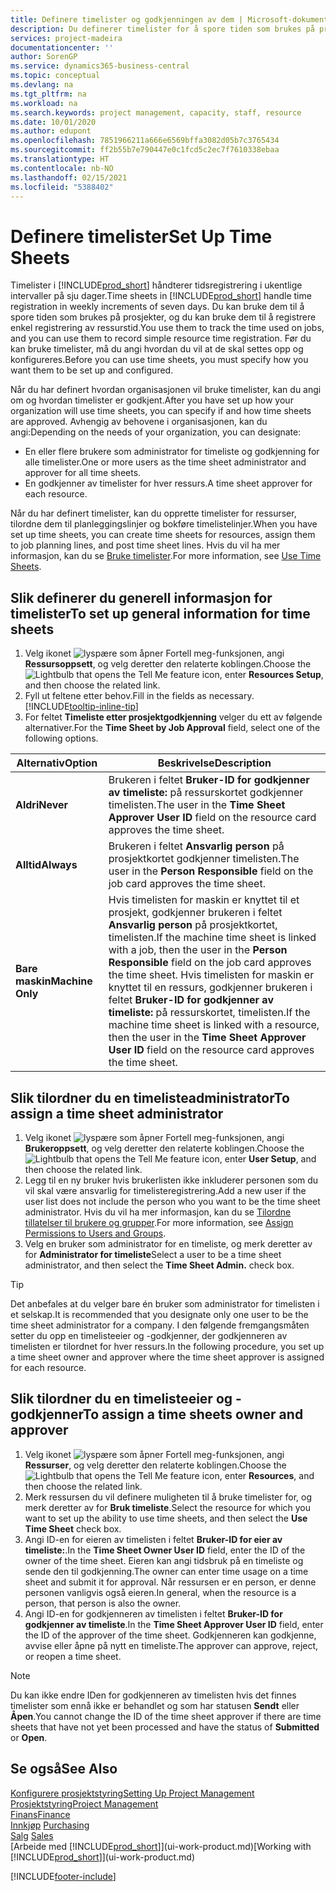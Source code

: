 ```yaml
---
title: Definere timelister og godkjenningen av dem | Microsoft-dokumentasjon
description: Du definerer timelister for å spore tiden som brukes på prosjekter, og bruk av ressurser. Dette er til hjelp ved prosjektstyring, bemanning og kapasitet.
services: project-madeira
documentationcenter: ''
author: SorenGP
ms.service: dynamics365-business-central
ms.topic: conceptual
ms.devlang: na
ms.tgt_pltfrm: na
ms.workload: na
ms.search.keywords: project management, capacity, staff, resource
ms.date: 10/01/2020
ms.author: edupont
ms.openlocfilehash: 7851966211a666e6569bffa3082d05b7c3765434
ms.sourcegitcommit: ff2b55b7e790447e0c1fcd5c2ec7f7610338ebaa
ms.translationtype: HT
ms.contentlocale: nb-NO
ms.lasthandoff: 02/15/2021
ms.locfileid: "5388402"
---
```

# <a name="set-up-time-sheets"></a><span data-ttu-id="8f0bd-103">Definere timelister</span><span class="sxs-lookup"><span data-stu-id="8f0bd-103">Set Up Time Sheets</span></span>
<span data-ttu-id="8f0bd-104">Timelister i [!INCLUDE[prod_short](includes/prod_short.md)] håndterer tidsregistrering i ukentlige intervaller på sju dager.</span><span class="sxs-lookup"><span data-stu-id="8f0bd-104">Time sheets in [!INCLUDE[prod_short](includes/prod_short.md)] handle time registration in weekly increments of seven days.</span></span> <span data-ttu-id="8f0bd-105">Du kan bruke dem til å spore tiden som brukes på prosjekter, og du kan bruke dem til å registrere enkel registrering av ressurstid.</span><span class="sxs-lookup"><span data-stu-id="8f0bd-105">You use them to track the time used on jobs, and you can use them to record simple resource time registration.</span></span> <span data-ttu-id="8f0bd-106">Før du kan bruke timelister, må du angi hvordan du vil at de skal settes opp og konfigureres.</span><span class="sxs-lookup"><span data-stu-id="8f0bd-106">Before you can use time sheets, you must specify how you want them to be set up and configured.</span></span>

<span data-ttu-id="8f0bd-107">Når du har definert hvordan organisasjonen vil bruke timelister, kan du angi om og hvordan timelister er godkjent.</span><span class="sxs-lookup"><span data-stu-id="8f0bd-107">After you have set up how your organization will use time sheets, you can specify if and how time sheets are approved.</span></span> <span data-ttu-id="8f0bd-108">Avhengig av behovene i organisasjonen, kan du angi:</span><span class="sxs-lookup"><span data-stu-id="8f0bd-108">Depending on the needs of your organization, you can designate:</span></span>

* <span data-ttu-id="8f0bd-109">En eller flere brukere som administrator for timeliste og godkjenning for alle timelister.</span><span class="sxs-lookup"><span data-stu-id="8f0bd-109">One or more users as the time sheet administrator and approver for all time sheets.</span></span>
* <span data-ttu-id="8f0bd-110">En godkjenner av timelister for hver ressurs.</span><span class="sxs-lookup"><span data-stu-id="8f0bd-110">A time sheet approver for each resource.</span></span>

<span data-ttu-id="8f0bd-111">Når du har definert timelister, kan du opprette timelister for ressurser, tilordne dem til planleggingslinjer og bokføre timelistelinjer.</span><span class="sxs-lookup"><span data-stu-id="8f0bd-111">When you have set up time sheets, you can create time sheets for resources, assign them to job planning lines, and post time sheet lines.</span></span> <span data-ttu-id="8f0bd-112">Hvis du vil ha mer informasjon, kan du se [Bruke timelister](projects-how-use-time-sheets.md).</span><span class="sxs-lookup"><span data-stu-id="8f0bd-112">For more information, see [Use Time Sheets](projects-how-use-time-sheets.md).</span></span>

## <a name="to-set-up-general-information-for-time-sheets"></a><span data-ttu-id="8f0bd-113">Slik definerer du generell informasjon for timelister</span><span class="sxs-lookup"><span data-stu-id="8f0bd-113">To set up general information for time sheets</span></span>
1. <span data-ttu-id="8f0bd-114">Velg ikonet ![lyspære som åpner Fortell meg-funksjonen](media/ui-search/search_small.png "Fortell hva du vil gjøre"), angi **Ressursoppsett**, og velg deretter den relaterte koblingen.</span><span class="sxs-lookup"><span data-stu-id="8f0bd-114">Choose the ![Lightbulb that opens the Tell Me feature](media/ui-search/search_small.png "Tell me what you want to do") icon, enter **Resources Setup**, and then choose the related link.</span></span>  
2. <span data-ttu-id="8f0bd-115">Fyll ut feltene etter behov.</span><span class="sxs-lookup"><span data-stu-id="8f0bd-115">Fill in the fields as necessary.</span></span> [!INCLUDE[tooltip-inline-tip](includes/tooltip-inline-tip_md.md)]
3. <span data-ttu-id="8f0bd-116">For feltet **Timeliste etter prosjektgodkjenning** velger du ett av følgende alternativer.</span><span class="sxs-lookup"><span data-stu-id="8f0bd-116">For the **Time Sheet by Job Approval** field, select one of the following options.</span></span>

| <span data-ttu-id="8f0bd-117">Alternativ</span><span class="sxs-lookup"><span data-stu-id="8f0bd-117">Option</span></span> | <span data-ttu-id="8f0bd-118">Beskrivelse</span><span class="sxs-lookup"><span data-stu-id="8f0bd-118">Description</span></span> |
| --- | --- |
| <span data-ttu-id="8f0bd-119">**Aldri**</span><span class="sxs-lookup"><span data-stu-id="8f0bd-119">**Never**</span></span> |<span data-ttu-id="8f0bd-120">Brukeren i feltet **Bruker-ID for godkjenner av timeliste:** på ressurskortet godkjenner timelisten.</span><span class="sxs-lookup"><span data-stu-id="8f0bd-120">The user in the **Time Sheet Approver User ID** field on the resource card approves the time sheet.</span></span> |
| <span data-ttu-id="8f0bd-121">**Alltid**</span><span class="sxs-lookup"><span data-stu-id="8f0bd-121">**Always**</span></span> |<span data-ttu-id="8f0bd-122">Brukeren i feltet **Ansvarlig person** på prosjektkortet godkjenner timelisten.</span><span class="sxs-lookup"><span data-stu-id="8f0bd-122">The user in the **Person Responsible** field on the job card approves the time sheet.</span></span> |
| <span data-ttu-id="8f0bd-123">**Bare maskin**</span><span class="sxs-lookup"><span data-stu-id="8f0bd-123">**Machine Only**</span></span> |<span data-ttu-id="8f0bd-124">Hvis timelisten for maskin er knyttet til et prosjekt, godkjenner brukeren i feltet **Ansvarlig person** på prosjektkortet, timelisten.</span><span class="sxs-lookup"><span data-stu-id="8f0bd-124">If the machine time sheet is linked with a job, then the user in the **Person Responsible** field on the job card approves the time sheet.</span></span> <span data-ttu-id="8f0bd-125">Hvis timelisten for maskin er knyttet til en ressurs, godkjenner brukeren i feltet **Bruker-ID for godkjenner av timeliste:** på ressurskortet, timelisten.</span><span class="sxs-lookup"><span data-stu-id="8f0bd-125">If the machine time sheet is linked with a resource, then the user in the **Time Sheet Approver User ID** field on the resource card approves the time sheet.</span></span> |

## <a name="to-assign-a-time-sheet-administrator"></a><span data-ttu-id="8f0bd-126">Slik tilordner du en timelisteadministrator</span><span class="sxs-lookup"><span data-stu-id="8f0bd-126">To assign a time sheet administrator</span></span>
1. <span data-ttu-id="8f0bd-127">Velg ikonet ![lyspære som åpner Fortell meg-funksjonen](media/ui-search/search_small.png "Fortell hva du vil gjøre"), angi **Brukeroppsett**, og velg deretter den relaterte koblingen.</span><span class="sxs-lookup"><span data-stu-id="8f0bd-127">Choose the ![Lightbulb that opens the Tell Me feature](media/ui-search/search_small.png "Tell me what you want to do") icon, enter **User Setup**, and then choose the related link.</span></span>  
2. <span data-ttu-id="8f0bd-128">Legg til en ny bruker hvis brukerlisten ikke inkluderer personen som du vil skal være ansvarlig for timelisteregistrering.</span><span class="sxs-lookup"><span data-stu-id="8f0bd-128">Add a new user if the user list does not include the person who you want to be the time sheet administrator.</span></span> <span data-ttu-id="8f0bd-129">Hvis du vil ha mer informasjon, kan du se [Tilordne tillatelser til brukere og grupper](ui-define-granular-permissions.md).</span><span class="sxs-lookup"><span data-stu-id="8f0bd-129">For more information, see [Assign Permissions to Users and Groups](ui-define-granular-permissions.md).</span></span>
3. <span data-ttu-id="8f0bd-130">Velg en bruker som administrator for en timeliste, og merk deretter av for **Administrator for timeliste**</span><span class="sxs-lookup"><span data-stu-id="8f0bd-130">Select a user to be a time sheet administrator, and then select the **Time Sheet Admin.** check box.</span></span>  

> [!TIP]  
>   <span data-ttu-id="8f0bd-131">Det anbefales at du velger bare én bruker som administrator for timelisten i et selskap.</span><span class="sxs-lookup"><span data-stu-id="8f0bd-131">It is recommended that you designate only one user to be the time sheet administrator for a company.</span></span> <span data-ttu-id="8f0bd-132">I den følgende fremgangsmåten setter du opp en timelisteeier og -godkjenner, der godkjenneren av timelisten er tilordnet for hver ressurs.</span><span class="sxs-lookup"><span data-stu-id="8f0bd-132">In the following procedure, you set up a time sheet owner and approver where the time sheet approver is assigned for each resource.</span></span>  

## <a name="to-assign-a-time-sheets-owner-and-approver"></a><span data-ttu-id="8f0bd-133">Slik tilordner du en timelisteeier og -godkjenner</span><span class="sxs-lookup"><span data-stu-id="8f0bd-133">To assign a time sheets owner and approver</span></span>
1. <span data-ttu-id="8f0bd-134">Velg ikonet ![lyspære som åpner Fortell meg-funksjonen](media/ui-search/search_small.png "Fortell hva du vil gjøre"), angi **Ressurser**, og velg deretter den relaterte koblingen.</span><span class="sxs-lookup"><span data-stu-id="8f0bd-134">Choose the ![Lightbulb that opens the Tell Me feature](media/ui-search/search_small.png "Tell me what you want to do") icon, enter **Resources**, and then choose the related link.</span></span>
2. <span data-ttu-id="8f0bd-135">Merk ressursen du vil definere muligheten til å bruke timelister for, og merk deretter av for **Bruk timeliste**.</span><span class="sxs-lookup"><span data-stu-id="8f0bd-135">Select the resource for which you want to set up the ability to use time sheets, and then select the **Use Time Sheet** check box.</span></span>  
3. <span data-ttu-id="8f0bd-136">Angi ID-en for eieren av timelisten i feltet **Bruker-ID for eier av timeliste:**.</span><span class="sxs-lookup"><span data-stu-id="8f0bd-136">In the **Time Sheet Owner User ID** field, enter the ID of the owner of the time sheet.</span></span> <span data-ttu-id="8f0bd-137">Eieren kan angi tidsbruk på en timeliste og sende den til godkjenning.</span><span class="sxs-lookup"><span data-stu-id="8f0bd-137">The owner can enter time usage on a time sheet and submit it for approval.</span></span> <span data-ttu-id="8f0bd-138">Når ressursen er en person, er denne personen vanligvis også eieren.</span><span class="sxs-lookup"><span data-stu-id="8f0bd-138">In general, when the resource is a person, that person is also the owner.</span></span>  
4. <span data-ttu-id="8f0bd-139">Angi ID-en for godkjenneren av timelisten i feltet **Bruker-ID for godkjenner av timeliste**.</span><span class="sxs-lookup"><span data-stu-id="8f0bd-139">In the **Time Sheet Approver User ID** field, enter the ID of the approver of the time sheet.</span></span> <span data-ttu-id="8f0bd-140">Godkjenneren kan godkjenne, avvise eller åpne på nytt en timeliste.</span><span class="sxs-lookup"><span data-stu-id="8f0bd-140">The approver can approve, reject, or reopen a time sheet.</span></span>  

> [!NOTE]  
>   <span data-ttu-id="8f0bd-141">Du kan ikke endre IDen for godkjenneren av timelisten hvis det finnes timelister som ennå ikke er behandlet og som har statusen **Sendt** eller **Åpen**.</span><span class="sxs-lookup"><span data-stu-id="8f0bd-141">You cannot change the ID of the time sheet approver if there are time sheets that have not yet been processed and have the status of **Submitted** or **Open**.</span></span>

## <a name="see-also"></a><span data-ttu-id="8f0bd-142">Se også</span><span class="sxs-lookup"><span data-stu-id="8f0bd-142">See Also</span></span>
[<span data-ttu-id="8f0bd-143">Konfigurere prosjektstyring</span><span class="sxs-lookup"><span data-stu-id="8f0bd-143">Setting Up Project Management</span></span>](projects-setup-projects.md)  
[<span data-ttu-id="8f0bd-144">Prosjektstyring</span><span class="sxs-lookup"><span data-stu-id="8f0bd-144">Project Management</span></span>](projects-manage-projects.md)  
[<span data-ttu-id="8f0bd-145">Finans</span><span class="sxs-lookup"><span data-stu-id="8f0bd-145">Finance</span></span>](finance.md)  
<span data-ttu-id="8f0bd-146">[Innkjøp](purchasing-manage-purchasing.md)       </span><span class="sxs-lookup"><span data-stu-id="8f0bd-146">[Purchasing](purchasing-manage-purchasing.md)       </span></span>  
<span data-ttu-id="8f0bd-147">[Salg](sales-manage-sales.md)    </span><span class="sxs-lookup"><span data-stu-id="8f0bd-147">[Sales](sales-manage-sales.md)    </span></span>  
<span data-ttu-id="8f0bd-148">[Arbeide med [!INCLUDE[prod_short](includes/prod_short.md)]](ui-work-product.md)</span><span class="sxs-lookup"><span data-stu-id="8f0bd-148">[Working with [!INCLUDE[prod_short](includes/prod_short.md)]](ui-work-product.md)</span></span>  


[!INCLUDE[footer-include](includes/footer-banner.md)]